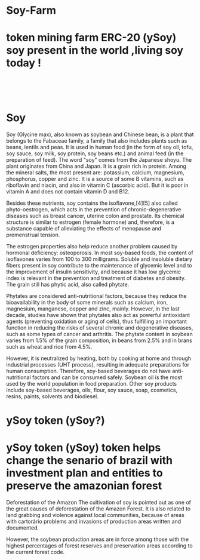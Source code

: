 # Soy-Farm
<h1>token mining farm ERC-20 (ySoy) soy present in the world ,living soy today !<h1><br>

<h1>Soy</h1>

Soy (Glycine max), also known as soybean and Chinese bean, is a plant that belongs to the Fabaceae family, a family that also includes plants such as beans, lentils and peas. It is used in human food (in the form of soy oil, tofu, soy sauce, soy milk, soy protein, soy beans etc.) and animal feed (in the preparation of feed). The word "soy" comes from the Japanese shoyu. The plant originates from China and Japan. It is a grain rich in protein. Among the mineral salts, the most present are: potassium, calcium, magnesium, phosphorus, copper and zinc. It is a source of some B vitamins, such as riboflavin and niacin, and also in vitamin C (ascorbic acid). But it is poor in vitamin A and does not contain vitamin D and B12.

Besides these nutrients, soy contains the isoflavone,[4][5] also called phyto-oestrogen, which acts in the prevention of chronic-degenerative diseases such as breast cancer, uterine colon and prostate. Its chemical structure is similar to estrogen (female hormone) and, therefore, is a substance capable of alleviating the effects of menopause and premenstrual tension.

The estrogen properties also help reduce another problem caused by hormonal deficiency: osteoporosis. In most soy-based foods, the content of isoflavones varies from 100 to 300 milligrams. Soluble and insoluble dietary fibers present in soy contribute to the maintenance of glycemic level and to the improvement of insulin sensitivity, and because it has low glycemic index is relevant in the prevention and treatment of diabetes and obesity. The grain still has phytic acid, also called phytate.

Phytates are considered anti-nutritional factors, because they reduce the bioavailability in the body of some minerals such as calcium, iron, magnesium, manganese, copper and zinc, mainly. However, in the last decade, studies have shown that phytates also act as powerful antioxidant agents (preventing oxidation or aging of cells), thus fulfilling an important function in reducing the risks of several chronic and degenerative diseases, such as some types of cancer and arthritis. The phytate content in soybean varies from 1.5% of the grain composition, in beans from 2.5% and in brans such as wheat and rice from 4.5%.

However, it is neutralized by heating, both by cooking at home and through industrial processes (UHT process), resulting in adequate preparations for human consumption. Therefore, soy-based beverages do not have anti-nutritional factors and can be consumed safely. Soybean oil is the most used by the world population in food preparation. Other soy products include soy-based beverages, oils, flour, soy sauce, soap, cosmetics, resins, paints, solvents and biodiesel.


<h1>ySoy token (ySoy?)</h1> 





<h1>ySoy token (ySoy) token helps change the senario of brazil with investment plan and entities to preserve the amazonian forest</h1>


Deforestation of the Amazon
The cultivation of soy is pointed out as one of the great causes of deforestation of the Amazon Forest. It is also related to land grabbing and violence against local communities, because of areas with cartorário problems and invasions of production areas written and documented.

However, the soybean production areas are in force among those with the highest percentages of forest reserves and preservation areas according to the current forest code.

